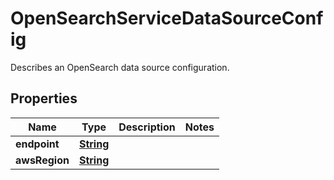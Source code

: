 

# OpenSearchServiceDataSourceConfig

Describes an OpenSearch data source configuration.

## Properties

| Name | Type | Description | Notes |
|------------ | ------------- | ------------- | -------------|
|**endpoint** | [**String**](String.md) |  |  |
|**awsRegion** | [**String**](String.md) |  |  |



